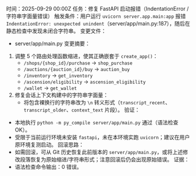 时间：2025-09-29 00:00Z
任务：修复 FastAPI 启动报错（IndentationError / 字符串字面量错误）
触发条件：用户运行 `uvicorn server.app.main:app` 报错 `IndentationError: unexpected unindent`（server/app/main.py:187），随后在静态检查中发现未闭合字符串。
变更文件：
- server/app/main.py
变更摘要：
1) 调整 5 个路由处理函数缩进，使其正确嵌套于 `create_app()`：
   - `/shops/{shop_id}/purchase` → `shop_purchase`
   - `/auctions/{auction_id}/buy` → `auction_buy`
   - `/inventory` → `get_inventory`
   - `/ascension/eligibility` → `ascension_eligibility`
   - `/wallet` → `get_wallet`
2) 修复会话上下文构建中的字符串字面量：
   - 将包含裸换行的字符串改为 `\n` 转义形式（`transcript_recent`、`transcript_older`、`context_text` 片段）。
验证：
- 本地执行 `python -m py_compile server/app/main.py` 通过（语法检查 OK）。
- 受限于当前运行环境未安装 `fastapi`，未在本环境实跑 `uvicorn`；建议在用户原环境复测启动。
回滚思路：
- 如需回滚，可从 Git 历史恢复此前版本的 `server/app/main.py`，或将上述修改段落恢复为原始缩进/字符串形式；注意回滚后仍会出现原始错误。
证据：
- 语法检查命令输出：0 错误。